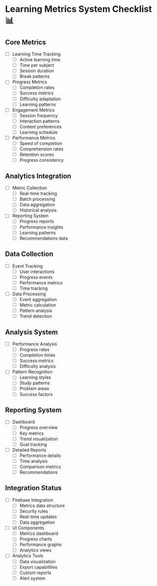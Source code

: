 # Learning Metrics System Checklist 📊

## Core Metrics
- [ ] Learning Time Tracking
  - [ ] Active learning time
  - [ ] Time per subject
  - [ ] Session duration
  - [ ] Break patterns
- [ ] Progress Metrics
  - [ ] Completion rates
  - [ ] Success metrics
  - [ ] Difficulty adaptation
  - [ ] Learning patterns
- [ ] Engagement Metrics
  - [ ] Session frequency
  - [ ] Interaction patterns
  - [ ] Content preferences
  - [ ] Learning schedule
- [ ] Performance Metrics
  - [ ] Speed of completion
  - [ ] Comprehension rates
  - [ ] Retention scores
  - [ ] Progress consistency

## Analytics Integration
- [ ] Metric Collection
  - [ ] Real-time tracking
  - [ ] Batch processing
  - [ ] Data aggregation
  - [ ] Historical analysis
- [ ] Reporting System
  - [ ] Progress reports
  - [ ] Performance insights
  - [ ] Learning patterns
  - [ ] Recommendations data

## Data Collection
- [ ] Event Tracking
  - [ ] User interactions
  - [ ] Progress events
  - [ ] Performance metrics
  - [ ] Time tracking
- [ ] Data Processing
  - [ ] Event aggregation
  - [ ] Metric calculation
  - [ ] Pattern analysis
  - [ ] Trend detection

## Analysis System
- [ ] Performance Analysis
  - [ ] Progress rates
  - [ ] Completion times
  - [ ] Success metrics
  - [ ] Difficulty analysis
- [ ] Pattern Recognition
  - [ ] Learning styles
  - [ ] Study patterns
  - [ ] Problem areas
  - [ ] Success factors

## Reporting System
- [ ] Dashboard
  - [ ] Progress overview
  - [ ] Key metrics
  - [ ] Trend visualization
  - [ ] Goal tracking
- [ ] Detailed Reports
  - [ ] Performance details
  - [ ] Time analysis
  - [ ] Comparison metrics
  - [ ] Recommendations

## Integration Status
- [ ] Firebase Integration
  - [ ] Metrics data structure
  - [ ] Security rules
  - [ ] Real-time updates
  - [ ] Data aggregation
- [ ] UI Components
  - [ ] Metrics dashboard
  - [ ] Progress charts
  - [ ] Performance graphs
  - [ ] Analytics views
- [ ] Analytics Tools
  - [ ] Data visualization
  - [ ] Export capabilities
  - [ ] Custom reports
  - [ ] Alert system 